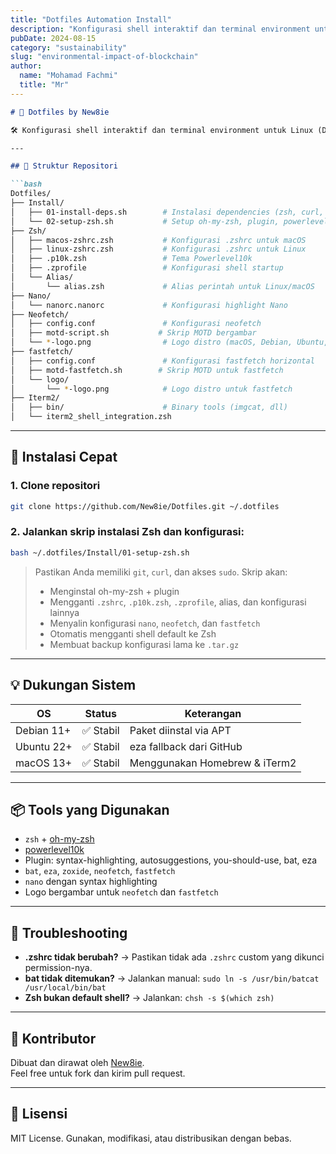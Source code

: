 ```yaml
---
title: "Dotfiles Automation Install"
description: "Konfigurasi shell interaktif dan terminal environment untuk Linux (Debian/Ubuntu) dan macOS — termasuk `zsh`, `oh-my-zsh`, `powerlevel10k`, plugin, alias, `neofetch`, `nano`, dan `fastfetch`. Dirancang untuk produktivitas dan estetika maksimal."
pubDate: 2024-08-15
category: "sustainability"
slug: "environmental-impact-of-blockchain"
author:
  name: "Mohamad Fachmi"
  title: "Mr"
---
```



```markdown
# 🧪 Dotfiles by New8ie

🛠️ Konfigurasi shell interaktif dan terminal environment untuk Linux (Debian/Ubuntu) dan macOS — termasuk `zsh`, `oh-my-zsh`, `powerlevel10k`, plugin, alias, `neofetch`, `nano`, dan `fastfetch`. Dirancang untuk produktivitas dan estetika maksimal.

---

## 🧬 Struktur Repositori

```bash
Dotfiles/
├── Install/
│   ├── 01-install-deps.sh        # Instalasi dependencies (zsh, curl, git, bat, eza, dll)
│   └── 02-setup-zsh.sh           # Setup oh-my-zsh, plugin, powerlevel10k, dan konfigurasi
├── Zsh/
│   ├── macos-zshrc.zsh           # Konfigurasi .zshrc untuk macOS
│   ├── linux-zshrc.zsh           # Konfigurasi .zshrc untuk Linux
│   ├── .p10k.zsh                 # Tema Powerlevel10k
│   ├── .zprofile                 # Konfigurasi shell startup
│   └── Alias/
│       └── alias.zsh             # Alias perintah untuk Linux/macOS
├── Nano/
│   └── nanorc.nanorc             # Konfigurasi highlight Nano
├── Neofetch/
│   ├── config.conf               # Konfigurasi neofetch
│   ├── motd-script.sh           # Skrip MOTD bergambar
│   └── *-logo.png                # Logo distro (macOS, Debian, Ubuntu, Raspberry Pi)
├── fastfetch/
│   ├── config.conf               # Konfigurasi fastfetch horizontal
│   ├── motd-fastfetch.sh        # Skrip MOTD untuk fastfetch
│   └── logo/
│       └── *-logo.png            # Logo distro untuk fastfetch
├── Iterm2/
│   ├── bin/                      # Binary tools (imgcat, dll)
│   └── iterm2_shell_integration.zsh
```

---

## 🚀 Instalasi Cepat

### 1. Clone repositori
```bash
git clone https://github.com/New8ie/Dotfiles.git ~/.dotfiles
```

### 2. Jalankan skrip instalasi Zsh dan konfigurasi:
```bash
bash ~/.dotfiles/Install/01-setup-zsh.sh
```

> Pastikan Anda memiliki `git`, `curl`, dan akses `sudo`. Skrip akan:
> - Menginstal oh-my-zsh + plugin
> - Mengganti `.zshrc`, `.p10k.zsh`, `.zprofile`, alias, dan konfigurasi lainnya
> - Menyalin konfigurasi `nano`, `neofetch`, dan `fastfetch`
> - Otomatis mengganti shell default ke Zsh
> - Membuat backup konfigurasi lama ke `.tar.gz`

---

## 💡 Dukungan Sistem

| OS        | Status     | Keterangan                    |
|-----------|------------|-------------------------------|
| Debian 11+| ✅ Stabil   | Paket diinstal via APT        |
| Ubuntu 22+| ✅ Stabil   | eza fallback dari GitHub      |
| macOS 13+ | ✅ Stabil   | Menggunakan Homebrew & iTerm2 |

---

## 📦 Tools yang Digunakan

- `zsh` + [oh-my-zsh](https://ohmyz.sh)
- [powerlevel10k](https://github.com/romkatv/powerlevel10k)
- Plugin: syntax-highlighting, autosuggestions, you-should-use, bat, eza
- `bat`, `eza`, `zoxide`, `neofetch`, `fastfetch`
- `nano` dengan syntax highlighting
- Logo bergambar untuk `neofetch` dan `fastfetch`

---

## 🧯 Troubleshooting

- **.zshrc tidak berubah?** → Pastikan tidak ada `.zshrc` custom yang dikunci permission-nya.
- **bat tidak ditemukan?** → Jalankan manual: `sudo ln -s /usr/bin/batcat /usr/local/bin/bat`
- **Zsh bukan default shell?** → Jalankan: `chsh -s $(which zsh)`

---

## 🧰 Kontributor

Dibuat dan dirawat oleh [New8ie](https://github.com/New8ie).  
Feel free untuk fork dan kirim pull request.

---

## 📝 Lisensi

MIT License. Gunakan, modifikasi, atau distribusikan dengan bebas.
```